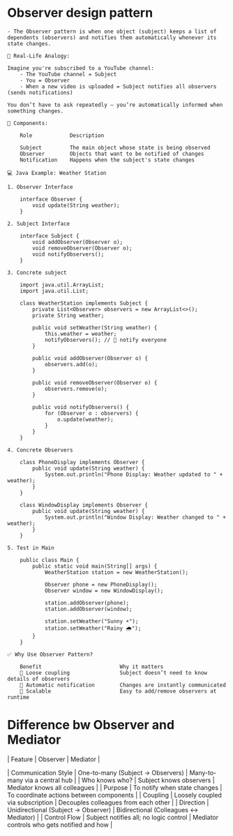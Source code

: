 # Observer design pattern

    - The Observer pattern is when one object (subject) keeps a list of dependents (observers) and notifies them automatically whenever its state changes.

    📱 Real-Life Analogy:

    Imagine you're subscribed to a YouTube channel:
        - The YouTube channel = Subject
        - You = Observer
        - When a new video is uploaded = Subject notifies all observers (sends notifications)

    You don’t have to ask repeatedly — you’re automatically informed when something changes.

    🧩 Components:

        Role	        Description
        
        Subject	        The main object whose state is being observed
        Observer	    Objects that want to be notified of changes
        Notification	Happens when the subject's state changes

    💻 Java Example: Weather Station    

    1. Observer Interface

        interface Observer {
            void update(String weather);
        }

    2. Subject Interface

        interface Subject {
            void addObserver(Observer o);
            void removeObserver(Observer o);
            void notifyObservers();
        }

    3. Concrete subject

        import java.util.ArrayList;
        import java.util.List;

        class WeatherStation implements Subject {
            private List<Observer> observers = new ArrayList<>();
            private String weather;

            public void setWeather(String weather) {
                this.weather = weather;
                notifyObservers(); // 🔔 notify everyone
            }

            public void addObserver(Observer o) {
                observers.add(o);
            }

            public void removeObserver(Observer o) {
                observers.remove(o);
            }

            public void notifyObservers() {
                for (Observer o : observers) {
                    o.update(weather);
                }
            }
        }
            
    4. Concrete Observers

        class PhoneDisplay implements Observer {
            public void update(String weather) {
                System.out.println("Phone Display: Weather updated to " + weather);
            }
        }

        class WindowDisplay implements Observer {
            public void update(String weather) {
                System.out.println("Window Display: Weather changed to " + weather);
            }
        }

    5. Test in Main

        public class Main {
            public static void main(String[] args) {
                WeatherStation station = new WeatherStation();

                Observer phone = new PhoneDisplay();
                Observer window = new WindowDisplay();

                station.addObserver(phone);
                station.addObserver(window);

                station.setWeather("Sunny ☀️");
                station.setWeather("Rainy 🌧️");
            }
        }

    ✅ Why Use Observer Pattern?

        Benefit	                        Why it matters
        📢 Loose coupling	            Subject doesn’t need to know details of observers
        🧠 Automatic notification	    Changes are instantly communicated
        🧱 Scalable	                    Easy to add/remove observers at runtime

# Difference bw Observer and Mediator


| Feature              | Observer                                | Mediator                                   |

| Communication Style  | One-to-many (Subject → Observers)       | Many-to-many via a central hub              |
| Who knows who?       | Subject knows observers                 | Mediator knows all colleagues               |
| Purpose              | To notify when state changes            | To coordinate actions between components    |
| Coupling             | Loosely coupled via subscription        | Decouples colleagues from each other        |
| Direction            | Unidirectional (Subject → Observer)     | Bidirectional (Colleagues ↔ Mediator)       |
| Control Flow         | Subject notifies all; no logic control  | Mediator controls who gets notified and how |


